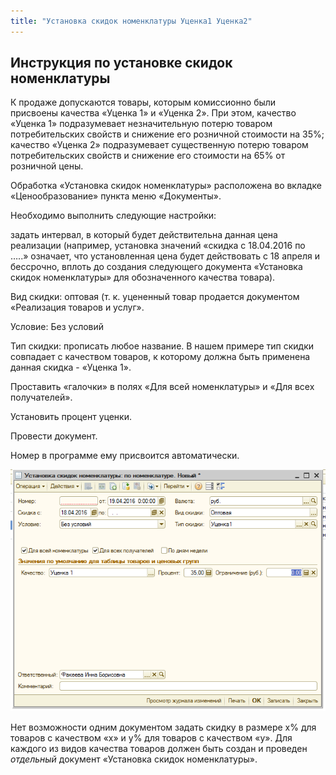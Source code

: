 ```yaml
---
title: "Установка скидок номенклатуры Уценка1 Уценка2"
---
```


## Инструкция по установке скидок номенклатуры

К продаже допускаются товары, которым комиссионно были присвоены качества «Уценка 1» и «Уценка 2». При этом, качество «Уценка 1» подразумевает незначительную потерю товаром потребительских свойств и снижение его розничной стоимости на 35%; качество «Уценка 2» подразумевает существенную потерю товаром потребительских свойств и снижение его стоимости на 65% от розничной цены.

Обработка «Установка скидок номенклатуры» расположена во вкладке «Ценообразование» пункта меню «Документы».

Необходимо выполнить следующие настройки:

задать интервал, в который будет действительна данная цена реализации (например, установка значений «скидка с 18.04.2016 по …..» означает, что установленная цена будет действовать с 18 апреля и бессрочно, вплоть до создания следующего документа «Установка скидок номенклатуры» для обозначенного качества товара).

Вид скидки: оптовая (т. к. уцененный товар продается документом «Реализация товаров и услуг».

Условие: Без условий

Тип скидки: прописать любое название. В нашем примере тип скидки совпадает с качеством товаров, к которому должна быть применена данная скидка - «Уценка 1».

Проставить «галочки» в полях «Для всей номенклатуры» и «Для всех получателей».

Установить процент уценки.

Провести документ.

Номер в программе ему присвоится автоматически.

![](_attach/lu47323wmv93_tmp_ce92c47b5434325d.png)

Нет возможности одним документом задать скидку в размере х% для товаров с качеством «х» и у% для товаров с качеством «у». Для каждого из видов качества товаров должен быть создан и проведен _отдельный_ документ «Установка скидок номенклатуры».